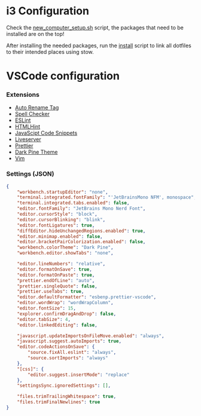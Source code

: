 # i3 Configuration
Check the [new_computer_setup.sh](https://github.com/luddekn/dotfiles/blob/main/new_computer_setup.sh) script, the packages that need to be installed are on the top!

After installing the needed packages, run the [install](https://github.com/luddekn/dotfiles/blob/main/install) script to link all dotfiles to their intended places using stow.

# VSCode configuration
### Extensions
- [Auto Rename Tag](https://marketplace.visualstudio.com/items?itemName=formulahendry.auto-rename-tag)
- [Spell Checker](https://marketplace.visualstudio.com/items?itemName=streetsidesoftware.code-spell-checker)
- [ESLint](https://marketplace.visualstudio.com/items?itemName=dbaeumer.vscode-eslint)
- [HTMLHint](https://marketplace.visualstudio.com/items?itemName=HTMLHint.vscode-htmlhint)
- [JavaScipt Code Snippets](https://marketplace.visualstudio.com/items?itemName=xabikos.JavaScriptSnippets)
- [Liveserver](https://marketplace.visualstudio.com/items?itemName=ritwickdey.LiveServer)
- [Prettier](https://marketplace.visualstudio.com/items?itemName=esbenp.prettier-vscode)
- [Dark Pine Theme](https://marketplace.visualstudio.com/items?itemName=LudvikKristoffersen.dark-pine-theme)
- [Vim](https://marketplace.visualstudio.com/items?itemName=vscodevim.vim)
### Settings (JSON)
```json
{
	"workbench.startupEditor": "none",
	"terminal.integrated.fontFamily": "'JetBrainsMono NFM', monospace",
	"terminal.integrated.tabs.enabled": false,
	"editor.fontFamily": "JetBrains Mono Nerd Font",
	"editor.cursorStyle": "block",
	"editor.cursorBlinking": "blink",
	"editor.fontLigatures": true,
	"diffEditor.hideUnchangedRegions.enabled": true,
	"editor.minimap.enabled": false,
	"editor.bracketPairColorization.enabled": false,
	"workbench.colorTheme": "Dark Pine",
	"workbench.editor.showTabs": "none",

	"editor.lineNumbers": "relative",
	"editor.formatOnSave": true,
	"editor.formatOnPaste": true,
	"prettier.endOfLine": "auto",
	"prettier.singleQuote": false,
	"prettier.useTabs": true,
	"editor.defaultFormatter": "esbenp.prettier-vscode",
	"editor.wordWrap": "wordWrapColumn",
	"editor.fontSize": 15,
	"explorer.confirmDragAndDrop": false,
	"editor.tabSize": 4,
	"editor.linkedEditing": false,

	"javascript.updateImportsOnFileMove.enabled": "always",
	"javascript.suggest.autoImports": true,
	"editor.codeActionsOnSave": {
		"source.fixAll.eslint": "always",
		"source.sortImports": "always"
	},
	"[css]": {
		"editor.suggest.insertMode": "replace"
	},
	"settingsSync.ignoredSettings": [],

	"files.trimTrailingWhitespace": true,
	"files.trimFinalNewlines": true
}
```

